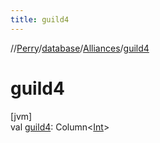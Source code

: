 ```yaml
---
title: guild4
---
```

//[Perry](../../../index.html)/[database](../index.html)/[Alliances](index.html)/[guild4](guild4.html)



# guild4



[jvm]\
val [guild4](guild4.html): Column&lt;[Int](https://kotlinlang.org/api/latest/jvm/stdlib/kotlin/-int/index.html)&gt;




